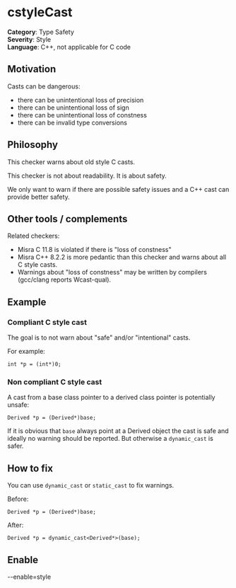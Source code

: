 
# cstyleCast

**Category**: Type Safety<br/>
**Severity**: Style<br/>
**Language**: C++, not applicable for C code

## Motivation

Casts can be dangerous:
 * there can be unintentional loss of precision
 * there can be unintentional loss of sign
 * there can be unintentional loss of constness
 * there can be invalid type conversions

## Philosophy

This checker warns about old style C casts.

This checker is not about readability. It is about safety.

We only want to warn if there are possible safety issues and a C++ cast can provide better safety.

## Other tools / complements

Related checkers:
 * Misra C 11.8 is violated if there is "loss of constness"
 * Misra C++ 8.2.2 is more pedantic than this checker and warns about all C style casts.
 * Warnings about "loss of constness" may be written by compilers (gcc/clang reports Wcast-qual).

## Example

### Compliant C style cast

The goal is to not warn about "safe" and/or "intentional" casts.

For example:
```
int *p = (int*)0;
```

### Non compliant C style cast

A cast from a base class pointer to a derived class pointer is potentially unsafe:
```
Derived *p = (Derived*)base;
```
If it is obvious that `base` always point at a Derived object the cast is safe and ideally no warning should be reported.
But otherwise a `dynamic_cast` is safer.

## How to fix

You can use `dynamic_cast` or `static_cast` to fix warnings.

Before:
```
Derived *p = (Derived*)base;
```

After:
```
Derived *p = dynamic_cast<Derived*>(base);
```

## Enable

--enable=style


